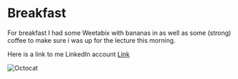 # Breakfast

For breakfast I had some Weetabix with bananas in as well as some (strong) coffee to make sure i was up for the lecture this morning.

Here is a link to me LinkedIn account [Link](https://www.linkedin.com/in/jack--kay/)

![Octocat](https://i.redd.it/erdjqzlmlv111.png)
